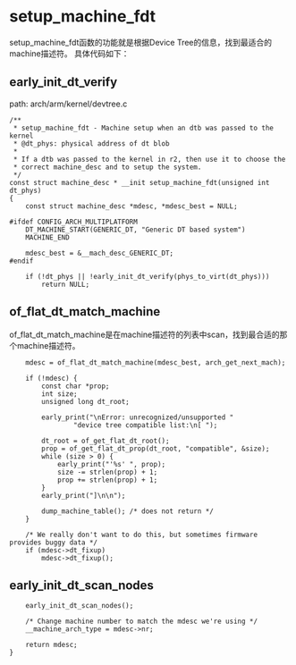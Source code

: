 setup_machine_fdt
========================================

setup_machine_fdt函数的功能就是根据Device Tree的信息，找到最适合的machine描述符。
具体代码如下：

early_init_dt_verify
----------------------------------------

path: arch/arm/kernel/devtree.c
```
/**
 * setup_machine_fdt - Machine setup when an dtb was passed to the kernel
 * @dt_phys: physical address of dt blob
 *
 * If a dtb was passed to the kernel in r2, then use it to choose the
 * correct machine_desc and to setup the system.
 */
const struct machine_desc * __init setup_machine_fdt(unsigned int dt_phys)
{
    const struct machine_desc *mdesc, *mdesc_best = NULL;

#ifdef CONFIG_ARCH_MULTIPLATFORM
    DT_MACHINE_START(GENERIC_DT, "Generic DT based system")
    MACHINE_END

    mdesc_best = &__mach_desc_GENERIC_DT;
#endif

    if (!dt_phys || !early_init_dt_verify(phys_to_virt(dt_phys)))
        return NULL;
```

of_flat_dt_match_machine
----------------------------------------

of_flat_dt_match_machine是在machine描述符的列表中scan，找到最合适的那个machine描述符。

```
    mdesc = of_flat_dt_match_machine(mdesc_best, arch_get_next_mach);

    if (!mdesc) {
        const char *prop;
        int size;
        unsigned long dt_root;

        early_print("\nError: unrecognized/unsupported "
                "device tree compatible list:\n[ ");

        dt_root = of_get_flat_dt_root();
        prop = of_get_flat_dt_prop(dt_root, "compatible", &size);
        while (size > 0) {
            early_print("'%s' ", prop);
            size -= strlen(prop) + 1;
            prop += strlen(prop) + 1;
        }
        early_print("]\n\n");

        dump_machine_table(); /* does not return */
    }

    /* We really don't want to do this, but sometimes firmware provides buggy data */
    if (mdesc->dt_fixup)
        mdesc->dt_fixup();
```

early_init_dt_scan_nodes
----------------------------------------

```
    early_init_dt_scan_nodes();

    /* Change machine number to match the mdesc we're using */
    __machine_arch_type = mdesc->nr;

    return mdesc;
}
```